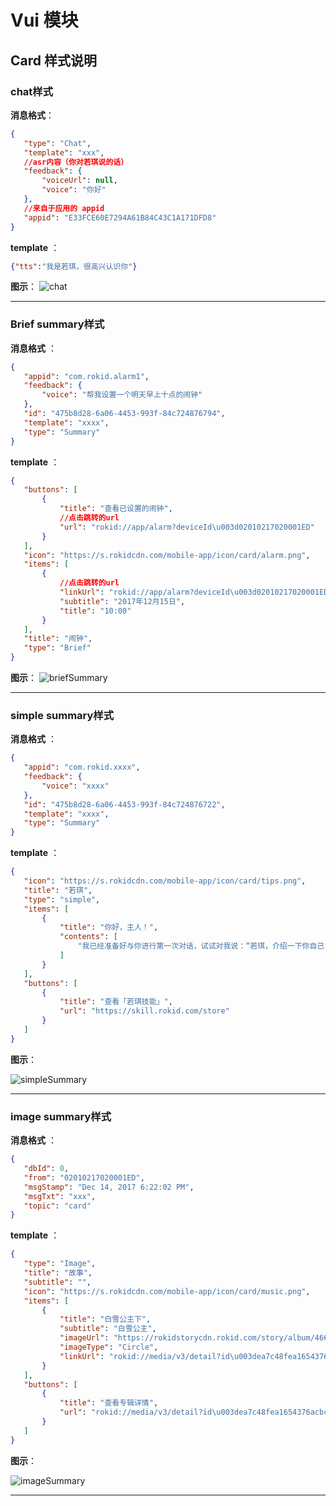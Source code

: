 # Vui 模块

## Card 样式说明 

### chat样式
 
**消息格式**：

 ```json
{
    "type": "Chat",
    "template": "xxx",
    //asr内容（你对若琪说的话）
    "feedback": {
        "voiceUrl": null,
        "voice": "你好"
    },
    //来自于应用的 appid
    "appid": "E33FCE60E7294A61B84C43C1A171DFD8"
}

 ```
 
 **template** ：

 ```json
{"tts":"我是若琪，很高兴认识你"}
 ```
 
 
 **图示**：
 ![chat](images/chat-1.png)

---
  
### Brief summary样式  

**消息格式** ：

 ```json
{
    "appid": "com.rokid.alarm1",
    "feedback": {
        "voice": "帮我设置一个明天早上十点的闹钟"
    },
    "id": "475b8d28-6a06-4453-993f-84c724876794",
    "template": "xxxx",
    "type": "Summary"
}
 ```
**template** ： 

 ```json
{
    "buttons": [
        {
            "title": "查看已设置的闹钟",
            //点击跳转的url
            "url": "rokid://app/alarm?deviceId\u003d02010217020001ED"
        }
    ],
    "icon": "https://s.rokidcdn.com/mobile-app/icon/card/alarm.png",
    "items": [
        {
            //点击跳转的url
            "linkUrl": "rokid://app/alarm?deviceId\u003d02010217020001ED",
            "subtitle": "2017年12月15日",
            "title": "10:00"
        }
    ],
    "title": "闹钟",
    "type": "Brief"
}
 ```
 
 
 **图示**：
 ![briefSummary](images/briefSummary.png)

---

### simple summary样式  

**消息格式** ：

 ```json
{
    "appid": "com.rokid.xxxx",
    "feedback": {
        "voice": "xxxx"
    },
    "id": "475b8d28-6a06-4453-993f-84c724876722",
    "template": "xxxx",
    "type": "Summary"
}
 ```
**template** ： 

 ```json
{
    "icon": "https://s.rokidcdn.com/mobile-app/icon/card/tips.png",
    "title": "若琪",
    "type": "simple",
    "items": [
        {
            "title": "你好，主人！",
            "contents": [
                "我已经准备好与你进行第一次对话，试试对我说：“若琪，介绍一下你自己”\n想了解我的更多技能吗？"
            ]
        }
    ],
    "buttons": [
        {
            "title": "查看「若琪技能」",
            "url": "https://skill.rokid.com/store"
        }
    ]
}
 ```
 **图示**：
 
 ![simpleSummary](images/simpleSummary-1.png)

 
---

### image summary样式  

**消息格式** ：

 ```json
{
    "dbId": 0,
    "from": "02010217020001ED",
    "msgStamp": "Dec 14, 2017 6:22:02 PM",
    "msgTxt": "xxx",
    "topic": "card"
}
 ```
**template** ： 

 ```json
{
    "type": "Image",
    "title": "故事",
    "subtitle": "",
    "icon": "https://s.rokidcdn.com/mobile-app/icon/card/music.png",
    "items": [
        {
            "title": "白雪公主下",
            "subtitle": "白雪公主",
            "imageUrl": "https://rokidstorycdn.rokid.com/story/album/4663853/wKgJKld7ZleCvqS6AAK2YslhXsw742_mobile_large.jpg",
            "imageType": "Circle",
            "linkUrl": "rokid://media/v3/detail?id\u003dea7c48fea1654376acbc6d837c6b8d22\u0026appId\u003dR7C638312DA94C54BFE5B3BE2FE33E44"
        }
    ],
    "buttons": [
        {
            "title": "查看专辑详情",
            "url": "rokid://media/v3/detail?id\u003dea7c48fea1654376acbc6d837c6b8d22\u0026appId\u003dR7C638312DA94C54BFE5B3BE2FE33E44"
        }
    ]
}
 ```
 **图示**：

![imageSummary](images/imageSummary.png)



---

